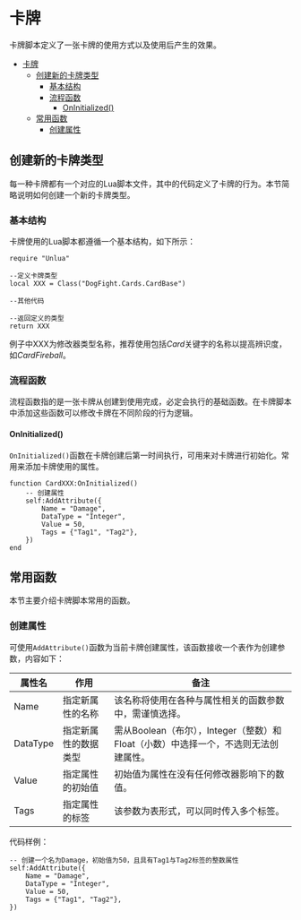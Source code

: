 # 卡牌

卡牌脚本定义了一张卡牌的使用方式以及使用后产生的效果。

<!-- TOC -->
* [卡牌](#)
  * [创建新的卡牌类型](#)
    * [基本结构](#)
    * [流程函数](#)
      * [OnInitialized()](#oninitialized--)
  * [常用函数](#)
    * [创建属性](#)
<!-- TOC -->

## 创建新的卡牌类型

每一种卡牌都有一个对应的Lua脚本文件，其中的代码定义了卡牌的行为。本节简略说明如何创建一个新的卡牌类型。

### 基本结构

卡牌使用的Lua脚本都遵循一个基本结构，如下所示：

```
require "Unlua"

--定义卡牌类型
local XXX = Class("DogFight.Cards.CardBase")

--其他代码

--返回定义的类型
return XXX
```

例子中XXX为修改器类型名称，推荐使用包括*Card*关键字的名称以提高辨识度，如*CardFireball*。

### 流程函数

流程函数指的是一张卡牌从创建到使用完成，必定会执行的基础函数。在卡牌脚本中添加这些函数可以修改卡牌在不同阶段的行为逻辑。

#### OnInitialized()

`OnInitialized()`函数在卡牌创建后第一时间执行，可用来对卡牌进行初始化。常用来添加卡牌使用的属性。

```
function CardXXX:OnInitialized()
    -- 创建属性
    self:AddAttribute({
        Name = "Damage",
        DataType = "Integer",
        Value = 50,
        Tags = {"Tag1", "Tag2"},
    })
end
```

## 常用函数

本节主要介绍卡牌脚本常用的函数。

### 创建属性

可使用`AddAttribute()`函数为当前卡牌创建属性，该函数接收一个表作为创建参数，内容如下：

| 属性名      | 作用         | 备注                                                  |
|----------|------------|-----------------------------------------------------|
| Name     | 指定新属性的名称   | 该名称将使用在各种与属性相关的函数参数中，需谨慎选择。                         |
| DataType | 指定新属性的数据类型 | 需从Boolean（布尔），Integer（整数）和Float（小数）中选择一个，不选则无法创建属性。 |
| Value    | 指定属性的初始值   | 初始值为属性在没有任何修改器影响下的数值。                               |
| Tags     | 指定属性的标签    | 该参数为表形式，可以同时传入多个标签。                                 |

代码样例：

```
-- 创建一个名为Damage，初始值为50，且具有Tag1与Tag2标签的整数属性
self:AddAttribute({
    Name = "Damage",
    DataType = "Integer",
    Value = 50,
    Tags = {"Tag1", "Tag2"},
})
```
